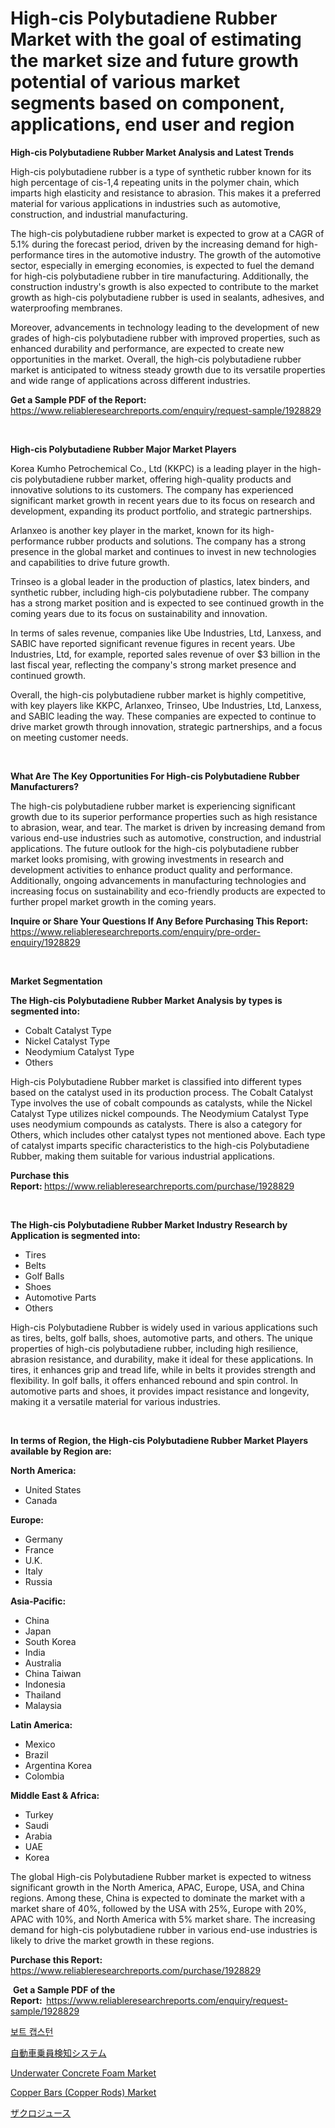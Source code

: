 <p><h1>High-cis Polybutadiene Rubber Market with the goal of estimating the market size and future growth potential of various market segments based on component, applications, end user and region</h1></p><p><strong>High-cis Polybutadiene Rubber Market Analysis and Latest Trends</strong></p>
<p><p>High-cis polybutadiene rubber is a type of synthetic rubber known for its high percentage of cis-1,4 repeating units in the polymer chain, which imparts high elasticity and resistance to abrasion. This makes it a preferred material for various applications in industries such as automotive, construction, and industrial manufacturing.</p><p>The high-cis polybutadiene rubber market is expected to grow at a CAGR of 5.1% during the forecast period, driven by the increasing demand for high-performance tires in the automotive industry. The growth of the automotive sector, especially in emerging economies, is expected to fuel the demand for high-cis polybutadiene rubber in tire manufacturing. Additionally, the construction industry's growth is also expected to contribute to the market growth as high-cis polybutadiene rubber is used in sealants, adhesives, and waterproofing membranes.</p><p>Moreover, advancements in technology leading to the development of new grades of high-cis polybutadiene rubber with improved properties, such as enhanced durability and performance, are expected to create new opportunities in the market. Overall, the high-cis polybutadiene rubber market is anticipated to witness steady growth due to its versatile properties and wide range of applications across different industries.</p></p>
<p><strong>Get a Sample PDF of the Report:&nbsp;</strong> <a href="https://www.reliableresearchreports.com/enquiry/request-sample/1928829">https://www.reliableresearchreports.com/enquiry/request-sample/1928829</a></p>
<p>&nbsp;</p>
<p><strong>High-cis Polybutadiene Rubber Major Market Players</strong></p>
<p><p>Korea Kumho Petrochemical Co., Ltd (KKPC) is a leading player in the high-cis polybutadiene rubber market, offering high-quality products and innovative solutions to its customers. The company has experienced significant market growth in recent years due to its focus on research and development, expanding its product portfolio, and strategic partnerships.</p><p>Arlanxeo is another key player in the market, known for its high-performance rubber products and solutions. The company has a strong presence in the global market and continues to invest in new technologies and capabilities to drive future growth.</p><p>Trinseo is a global leader in the production of plastics, latex binders, and synthetic rubber, including high-cis polybutadiene rubber. The company has a strong market position and is expected to see continued growth in the coming years due to its focus on sustainability and innovation.</p><p>In terms of sales revenue, companies like Ube Industries, Ltd, Lanxess, and SABIC have reported significant revenue figures in recent years. Ube Industries, Ltd, for example, reported sales revenue of over $3 billion in the last fiscal year, reflecting the company's strong market presence and continued growth.</p><p>Overall, the high-cis polybutadiene rubber market is highly competitive, with key players like KKPC, Arlanxeo, Trinseo, Ube Industries, Ltd, Lanxess, and SABIC leading the way. These companies are expected to continue to drive market growth through innovation, strategic partnerships, and a focus on meeting customer needs.</p></p>
<p>&nbsp;</p>
<p><strong>What Are The Key Opportunities For High-cis Polybutadiene Rubber Manufacturers?</strong></p>
<p><p>The high-cis polybutadiene rubber market is experiencing significant growth due to its superior performance properties such as high resistance to abrasion, wear, and tear. The market is driven by increasing demand from various end-use industries such as automotive, construction, and industrial applications. The future outlook for the high-cis polybutadiene rubber market looks promising, with growing investments in research and development activities to enhance product quality and performance. Additionally, ongoing advancements in manufacturing technologies and increasing focus on sustainability and eco-friendly products are expected to further propel market growth in the coming years.</p></p>
<p><strong>Inquire or Share Your Questions If Any Before Purchasing This Report:</strong> <a href="https://www.reliableresearchreports.com/enquiry/pre-order-enquiry/1928829">https://www.reliableresearchreports.com/enquiry/pre-order-enquiry/1928829</a></p>
<p>&nbsp;</p>
<p><strong>Market Segmentation</strong></p>
<p><strong>The High-cis Polybutadiene Rubber Market Analysis by types is segmented into:</strong></p>
<p><ul><li>Cobalt Catalyst Type</li><li>Nickel Catalyst Type</li><li>Neodymium Catalyst Type</li><li>Others</li></ul></p>
<p><p>High-cis Polybutadiene Rubber market is classified into different types based on the catalyst used in its production process. The Cobalt Catalyst Type involves the use of cobalt compounds as catalysts, while the Nickel Catalyst Type utilizes nickel compounds. The Neodymium Catalyst Type uses neodymium compounds as catalysts. There is also a category for Others, which includes other catalyst types not mentioned above. Each type of catalyst imparts specific characteristics to the high-cis Polybutadiene Rubber, making them suitable for various industrial applications.</p></p>
<p><strong>Purchase this Report:&nbsp;</strong><a href="https://www.reliableresearchreports.com/purchase/1928829">https://www.reliableresearchreports.com/purchase/1928829</a></p>
<p>&nbsp;</p>
<p><strong>The High-cis Polybutadiene Rubber Market Industry Research by Application is segmented into:</strong></p>
<p><ul><li>Tires</li><li>Belts</li><li>Golf Balls</li><li>Shoes</li><li>Automotive Parts</li><li>Others</li></ul></p>
<p><p>High-cis Polybutadiene Rubber is widely used in various applications such as tires, belts, golf balls, shoes, automotive parts, and others. The unique properties of high-cis polybutadiene rubber, including high resilience, abrasion resistance, and durability, make it ideal for these applications. In tires, it enhances grip and tread life, while in belts it provides strength and flexibility. In golf balls, it offers enhanced rebound and spin control. In automotive parts and shoes, it provides impact resistance and longevity, making it a versatile material for various industries.</p></p>
<p>&nbsp;</p>
<p><strong>In terms of Region, the High-cis Polybutadiene Rubber Market Players available by Region are:</strong></p>
<p>
    <p> <strong> North America: </strong>
        <ul>
            <li>United States</li>
            <li>Canada</li>
        </ul>
        </p> 
    <p> <strong> Europe: </strong>
        <ul>
            <li>Germany</li>
            <li>France</li>
            <li>U.K.</li>
            <li>Italy</li>
            <li>Russia</li>
        </ul>
        </p> 
    <p> <strong> Asia-Pacific: </strong>
        <ul>
            <li>China</li>
            <li>Japan</li>
            <li>South Korea</li>
            <li>India</li>
            <li>Australia</li>
            <li>China Taiwan</li>
            <li>Indonesia</li>
            <li>Thailand</li>
            <li>Malaysia</li>
        </ul>
        </p> 
    <p> <strong> Latin America: </strong>
        <ul>
            <li>Mexico</li>
            <li>Brazil</li>
            <li>Argentina Korea</li>
            <li>Colombia</li>
        </ul>
        </p> 
    <p> <strong> Middle East & Africa: </strong>
        <ul>
            <li>Turkey</li>
            <li>Saudi</li>
            <li>Arabia</li>
            <li>UAE</li>
            <li>Korea</li>
        </ul>
    </p>
    </p>
<p><p>The global High-cis Polybutadiene Rubber market is expected to witness significant growth in the North America, APAC, Europe, USA, and China regions. Among these, China is expected to dominate the market with a market share of 40%, followed by the USA with 25%, Europe with 20%, APAC with 10%, and North America with 5% market share. The increasing demand for high-cis polybutadiene rubber in various end-use industries is likely to drive the market growth in these regions.</p></p>
<p><strong>Purchase this Report: </strong><a href="https://www.reliableresearchreports.com/purchase/1928829">https://www.reliableresearchreports.com/purchase/1928829</a></p>
<p>&nbsp;<strong>Get a Sample PDF of the Report:&nbsp;&nbsp;</strong><a href="https://www.reliableresearchreports.com/enquiry/request-sample/1928829">https://www.reliableresearchreports.com/enquiry/request-sample/1928829</a></p>
<p><strong></strong></p>
<p><p><a href="https://medium.com/@sarah.douby/%EB%B3%B4%ED%8A%B8-%EC%BA%A1%EC%8A%A4%ED%83%84-%EC%8B%9C%EC%9E%A5-%ED%8A%B8%EB%A0%8C%EB%93%9C%EC%99%80-%EC%8B%9C%EC%9E%A5-%EB%B6%84%EC%84%9D%EC%9D%80-2024-2031%EB%85%84%EA%B9%8C%EC%A7%80-%EC%98%88%EC%B8%A1%EB%90%A9%EB%8B%88%EB%8B%A4-49893008422e">보트 캡스턴</a></p><p><a href="https://medium.com/@diegogaylord2023/%E8%87%AA%E5%8B%95%E8%BB%8A%E3%81%AE%E4%B9%97%E5%93%A1%E3%82%BB%E3%83%B3%E3%82%B7%E3%83%B3%E3%82%B0%E3%82%B7%E3%82%B9%E3%83%86%E3%83%A0%E5%B8%82%E5%A0%B4%E8%A6%8F%E6%A8%A1-%E5%B8%82%E5%A0%B4%E8%A6%8B%E9%80%9A%E3%81%97%E3%81%A8%E5%B8%82%E5%A0%B4%E4%BA%88%E6%B8%AC-2024%E5%B9%B4%E3%81%8B%E3%82%892031%E5%B9%B4%E3%81%BE%E3%81%A7-2e0af2183b6a">自動車乗員検知システム</a></p><p><a href="https://ivy-potential-64b.notion.site/Underwater-Concrete-Foam-Market-Analysis-and-Market-Size-Global-Industry-Overview-Market-Segmentat-a79eb3be31a3428d97596bc0a0c1e4a8">Underwater Concrete Foam Market</a></p><p><a href="https://five-trouble-98a.notion.site/Copper-Bars-Copper-Rods-Market-Research-Report-Unlocks-Analysis-on-the-Market-Financial-Status-Ma-a9f0fcdc5829467c945a2c9b0f923368">Copper Bars (Copper Rods) Market</a></p><p><a href="https://medium.com/@diegogaylord2023/%E3%82%B6%E3%82%AF%E3%83%AD%E3%82%B8%E3%83%A5%E3%83%BC%E3%82%B9%E5%B8%82%E5%A0%B4-%E5%B8%82%E5%A0%B4cagr-%E5%B8%82%E5%A0%B4%E3%83%88%E3%83%AC%E3%83%B3%E3%83%89-%E3%81%8A%E3%82%88%E3%81%B3%E6%88%90%E9%95%B7%E6%88%A6%E7%95%A5%E3%81%AB%E9%96%A2%E3%81%99%E3%82%8B%E6%B4%9E%E5%AF%9F-1427548f43e3">ザクロジュース</a></p></p>